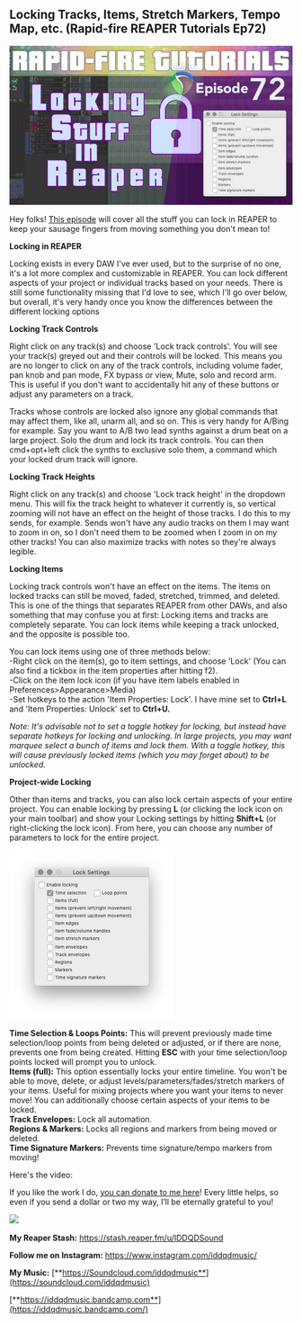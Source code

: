 ## Locking Tracks, Items, Stretch Markers, Tempo Map, etc. (Rapid-fire REAPER Tutorials Ep72)

![](/blog/rfrt/72/85.jpg)

Hey folks! [This episode](https://youtu.be/NyQo1BOK970) will cover all the stuff you can lock in REAPER to keep your sausage fingers from moving something you don't mean to!

**Locking in REAPER**

Locking exists in every DAW I've ever used, but to the surprise of no one, it's a lot more complex and customizable in REAPER. You can lock different aspects of your project or individual tracks based on your needs. There is still some functionality missing that I'd love to see, which I'll go over below, but overall, it's very handy once you know the differences between the different locking options

**Locking Track Controls**

Right click on any track(s) and choose 'Lock track controls'. You will see your track(s) greyed out and their controls will be locked. This means you are no longer to click on any of the track controls, including volume fader, pan knob and pan mode, FX bypass or view, Mute, solo and record arm. This is useful if you don't want to accidentally hit any of these buttons or adjust any parameters on a track.

Tracks whose controls are locked also ignore any global commands that may affect them, like all, unarm all, and so on. This is very handy for A/Bing for example. Say you want to A/B two lead synths against a drum beat on a large project. Solo the drum and lock its track controls. You can then cmd+opt+left click the synths to exclusive solo them, a command which your locked drum track will ignore.

**Locking Track Heights**

Right click on any track(s) and choose 'Lock track height' in the dropdown menu. This will fix the track height to whatever it currently is, so vertical zooming will not have an effect on the height of those tracks. I do this to my sends, for example. Sends won't have any audio tracks on them I may want to zoom in on, so I don't need them to be zoomed when I zoom in on my other tracks! You can also maximize tracks with notes so they're always legible.

**Locking Items**

Locking track controls won't have an effect on the items. The items on locked tracks can still be moved, faded, stretched, trimmed, and deleted. This is one of the things that separates REAPER from other DAWs, and also something that may confuse you at first: Locking items and tracks are completely separate. You can lock items while keeping a track unlocked, and the opposite is possible too.

You can lock items using one of three methods below:  
-Right click on the item(s), go to item settings, and choose 'Lock' (You can also find a tickbox in the item properties after hitting f2).  
-Click on the item lock icon (if you have item labels enabled in Preferences>Appearance>Media)  
-Set hotkeys to the action 'Item Properties: Lock'. I have mine set to **Ctrl+L** and 'Item Properties: Unlock' set to **Ctrl+U.**

_Note: It's advisable not to set a toggle hotkey for locking, but instead have separate hotkeys for locking and unlocking. In large projects, you may want marquee select a bunch of items and lock them. With a toggle hotkey, this will cause previously locked items (which you may forget about) to be unlocked._

**Project-wide Locking**

Other than items and tracks, you can also lock certain aspects of your entire project. You can enable locking by pressing **L** (or clicking the lock icon on your main toolbar) and show your Locking settings by hitting **Shift+L** (or right-clicking the lock icon). From here, you can choose any number of parameters to lock for the entire project.

![](/blog/rfrt/72/86.png)

**Time Selection & Loops Points:** This will prevent previously made time selection/loop points from being deleted or adjusted, or if there are none, prevents one from being created. Hitting **ESC** with your time selection/loop points locked will prompt you to unlock.  
**Items (full):** This option essentially locks your entire timeline. You won't be able to move, delete, or adjust levels/parameters/fades/stretch markers of your items. Useful for mixing projects where you want your items to never move! You can additionally choose certain aspects of your items to be locked.  
**Track Envelopes:** Lock all automation.  
**Regions & Markers:** Locks all regions and markers from being moved or deleted.  
**Time Signature Markers:** Prevents time signature/tempo markers from moving!

Here's the video:

<youtube id="NyQo1BOK970"></youtube>

If you like the work I do, [you can donate to me here](http://www.buymeacoffee.com/iddqdsound)! Every little helps, so even if you send a dollar or two my way, I’ll be eternally grateful to you!

![](/blog/rfrt/72/8.png)

**My Reaper Stash:** <https://stash.reaper.fm/u/IDDQDSound>

**Follow me on Instagram:** <https://www.instagram.com/iddqdmusic/>

**My Music:** [**https://Soundcloud.com/iddqdmusic**](https://soundcloud.com/iddqdmusic)

[ ](https://soundcloud.com/iddqdmusic) [**https://iddqdmusic.bandcamp.com**](https://iddqdmusic.bandcamp.com/)

